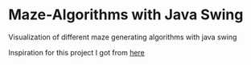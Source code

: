 # Maze-Algorithms with Java Swing

Visualization of different maze generating algorithms with java swing

Inspiration for this project I got from [here](http://www.jamisbuck.org/mazes/)
